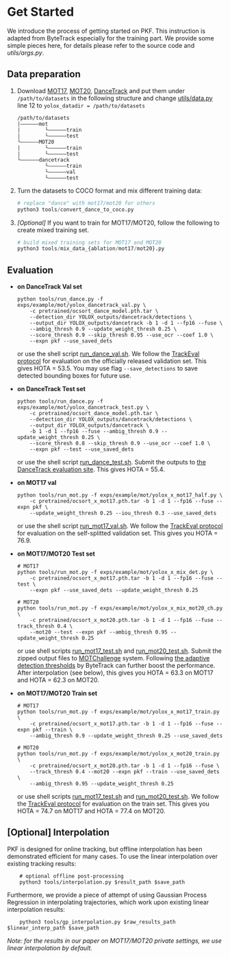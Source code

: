 # Get Started 
We introduce the process of getting started on PKF. This instruction is adapted from ByteTrack especially for the training part. We provide some simple pieces here, for details please refer to the source code and *utils/args.py*.

## Data preparation

1. Download [MOT17](https://motchallenge.net/), [MOT20](https://motchallenge.net/), [DanceTrack](https://github.com/DanceTrack/DanceTrack) and put them under `/path/to/datasets` in the following structure and change [utils/data.py](../utils/data.py) line 12 to `yolox_datadir = /path/to/datasets`
    ```
    /path/to/datasets
    |——————mot
    |        └——————train
    |        └——————test
    └——————MOT20
    |        └——————train
    |        └——————test
    └——————dancetrack        
             └——————train
             └——————val
             └——————test
    ```

2. Turn the datasets to COCO format and mix different training data:

    ```python
    # replace "dance" with mot17/mot20 for others
    python3 tools/convert_dance_to_coco.py 
    ```

3. *[Optional]* If you want to train for MOT17/MOT20, follow the following to create mixed training set.

    ```python
    # build mixed training sets for MOT17 and MOT20 
    python3 tools/mix_data_{ablation/mot17/mot20}.py
    ```

## Evaluation

* **on DanceTrack Val set**
    ```shell
    python tools/run_dance.py -f exps/example/mot/yolox_dancetrack_val.py \
        -c pretrained/ocsort_dance_model.pth.tar \
        --detection_dir YOLOX_outputs/dancetrack/detections \
        --output_dir YOLOX_outputs/dancetrack -b 1 -d 1 --fp16 --fuse \
        --ambig_thresh 0.9 --update_weight_thresh 0.25 \
        --score_thresh 0.9 --skip_thresh 0.95 --use_ocr --coef 1.0 \
        --expn pkf --use_saved_dets
    ```
    or use the shell script [run_dance_val.sh](../sh_scripts/run_dance_val.sh). We follow the [TrackEval protocol](https://github.com/DanceTrack/DanceTrack/tree/main/TrackEval) for evaluation on the officially released validation set. This gives HOTA = 53.5. You may use flag `--save_detections` to save detected bounding boxes for future use.

* **on DanceTrack Test set**
    ```shell
    python tools/run_dance.py -f exps/example/mot/yolox_dancetrack_test.py \
        -c pretrained/ocsort_dance_model.pth.tar \
        --detection_dir YOLOX_outputs/dancetrack/detections \
        --output_dir YOLOX_outputs/dancetrack \
        -b 1 -d 1 --fp16 --fuse --ambig_thresh 0.9 --update_weight_thresh 0.25 \
        --score_thresh 0.8 --skip_thresh 0.9 --use_ocr --coef 1.0 \
        --expn pkf --test --use_saved_dets
    ```
    or use the shell script [run_dance_test.sh](../sh_scripts/run_dance_test.sh). Submit the outputs to [the DanceTrack evaluation site](https://competitions.codalab.org/competitions/35786). This gives HOTA = 55.4.

* **on MOT17 val**
    ```shell
    python tools/run_mot.py -f exps/example/mot/yolox_x_mot17_half.py \
        -c pretrained/ocsort_x_mot17.pth.tar -b 1 -d 1 --fp16 --fuse --expn pkf \
        --update_weight_thresh 0.25 --iou_thresh 0.3 --use_saved_dets
    ```
    or use the shell script [run_mot17_val.sh](../sh_scripts/run_mot17_val.sh). We follow the [TrackEval protocol](https://github.com/DanceTrack/DanceTrack/tree/main/TrackEval) for evaluation on the self-splitted validation set. This gives you HOTA = 76.9.

* **on MOT17/MOT20 Test set**
    ```shell
    # MOT17
    python tools/run_mot.py -f exps/example/mot/yolox_x_mix_det.py \
        -c pretrained/ocsort_x_mot17.pth.tar -b 1 -d 1 --fp16 --fuse --test \
        --expn pkf --use_saved_dets --update_weight_thresh 0.25

    # MOT20
    python tools/run_mot.py -f exps/example/mot/yolox_x_mix_mot20_ch.py \
        -c pretrained/ocsort_x_mot20.pth.tar -b 1 -d 1 --fp16 --fuse --track_thresh 0.4 \
        --mot20 --test --expn pkf --ambig_thresh 0.95 --update_weight_thresh 0.25
    ```
    or use shell scripts [run_mot17_test.sh](../sh_scripts/run_mot17_test.sh) and [run_mot20_test.sh](../sh_scripts/run_mot20_test.sh). Submit the zipped output files to [MOTChallenge](https://motchallenge.net/) system. Following [the adaptive detection thresholds](https://github.com/ifzhang/ByteTrack/blob/d742a3321c14a7412f024f2218142c7441c1b699/yolox/evaluators/mot_evaluator.py#L139) by ByteTrack can further boost the performance. After interpolation (see below), this gives you HOTA = 63.3 on MOT17 and HOTA = 62.3 on MOT20.

* **on MOT17/MOT20 Train set**
    ```shell
    # MOT17
    python tools/run_mot.py -f exps/example/mot/yolox_x_mot17_train.py \
        -c pretrained/ocsort_x_mot17.pth.tar -b 1 -d 1 --fp16 --fuse --expn pkf --train \
        --ambig_thresh 0.9 --update_weight_thresh 0.25 --use_saved_dets

    # MOT20
    python tools/run_mot.py -f exps/example/mot/yolox_x_mot20_train.py \
        -c pretrained/ocsort_x_mot20.pth.tar -b 1 -d 1 --fp16 --fuse \
        --track_thresh 0.4 --mot20 --expn pkf --train --use_saved_dets \
        --ambig_thresh 0.95 --update_weight_thresh 0.25
    ```
    or use shell scripts [run_mot17_test.sh](../sh_scripts/run_mot17_test.sh) and [run_mot20_test.sh](../sh_scripts/run_mot20_test.sh). We follow the [TrackEval protocol](https://github.com/DanceTrack/DanceTrack/tree/main/TrackEval) for evaluation on the train set. This gives you HOTA = 74.7 on MOT17 and HOTA = 77.4 on MOT20.

## [Optional] Interpolation
PKF is designed for online tracking, but offline interpolation has been demonstrated efficient for many cases. To use the linear interpolation over existing tracking results:
```shell
    # optional offline post-processing
    python3 tools/interpolation.py $result_path $save_path
```
Furthermore, we provide a piece of attempt of using Gaussian Process Regression in interpolating trajectories, which work upon existing linear interpolation results:
```shell
    python3 tools/gp_interpolation.py $raw_results_path $linear_interp_path $save_path
```
*Note: for the results in our paper on MOT17/MOT20 private settings, we use linear interpolation by default.*